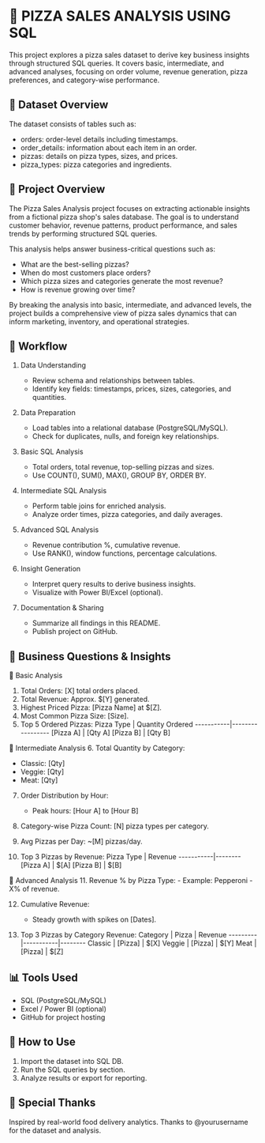 
🍕 PIZZA SALES ANALYSIS USING SQL
==================================

This project explores a pizza sales dataset to derive key business insights through structured SQL queries. It covers basic, intermediate, and advanced analyses, focusing on order volume, revenue generation, pizza preferences, and category-wise performance.

📁 Dataset Overview
-------------------
The dataset consists of tables such as:
- orders: order-level details including timestamps.
- order_details: information about each item in an order.
- pizzas: details on pizza types, sizes, and prices.
- pizza_types: pizza categories and ingredients.

📌 Project Overview
-------------------
The Pizza Sales Analysis project focuses on extracting actionable insights from a fictional pizza shop's sales database. The goal is to understand customer behavior, revenue patterns, product performance, and sales trends by performing structured SQL queries.

This analysis helps answer business-critical questions such as:
- What are the best-selling pizzas?
- When do most customers place orders?
- Which pizza sizes and categories generate the most revenue?
- How is revenue growing over time?

By breaking the analysis into basic, intermediate, and advanced levels, the project builds a comprehensive view of pizza sales dynamics that can inform marketing, inventory, and operational strategies.

🔄 Workflow
-----------
1. Data Understanding
   - Review schema and relationships between tables.
   - Identify key fields: timestamps, prices, sizes, categories, and quantities.

2. Data Preparation
   - Load tables into a relational database (PostgreSQL/MySQL).
   - Check for duplicates, nulls, and foreign key relationships.

3. Basic SQL Analysis
   - Total orders, total revenue, top-selling pizzas and sizes.
   - Use COUNT(), SUM(), MAX(), GROUP BY, ORDER BY.

4. Intermediate SQL Analysis
   - Perform table joins for enriched analysis.
   - Analyze order times, pizza categories, and daily averages.

5. Advanced SQL Analysis
   - Revenue contribution %, cumulative revenue.
   - Use RANK(), window functions, percentage calculations.

6. Insight Generation
   - Interpret query results to derive business insights.
   - Visualize with Power BI/Excel (optional).

7. Documentation & Sharing
   - Summarize all findings in this README.
   - Publish project on GitHub.

🧠 Business Questions & Insights
-------------------------------

🔹 Basic Analysis
1. Total Orders: [X] total orders placed.
2. Total Revenue: Approx. $[Y] generated.
3. Highest Priced Pizza: [Pizza Name] at $[Z].
4. Most Common Pizza Size: [Size].
5. Top 5 Ordered Pizzas:
   Pizza Type | Quantity Ordered
   -----------|-----------------
   [Pizza A]  | [Qty A]
   [Pizza B]  | [Qty B]

🔸 Intermediate Analysis
6. Total Quantity by Category:
   - Classic: [Qty]
   - Veggie: [Qty]
   - Meat: [Qty]

7. Order Distribution by Hour:
   - Peak hours: [Hour A] to [Hour B]

8. Category-wise Pizza Count: [N] pizza types per category.

9. Avg Pizzas per Day: ~[M] pizzas/day.

10. Top 3 Pizzas by Revenue:
    Pizza Type | Revenue
    -----------|--------
    [Pizza A]  | $[A]
    [Pizza B]  | $[B]

🔺 Advanced Analysis
11. Revenue % by Pizza Type:
    - Example: Pepperoni - X% of revenue.

12. Cumulative Revenue:
    - Steady growth with spikes on [Dates].

13. Top 3 Pizzas by Category Revenue:
    Category | Pizza     | Revenue
    ---------|-----------|--------
    Classic  | [Pizza]   | $[X]
    Veggie   | [Pizza]   | $[Y]
    Meat     | [Pizza]   | $[Z]

📊 Tools Used
-------------
- SQL (PostgreSQL/MySQL)
- Excel / Power BI (optional)
- GitHub for project hosting

🚀 How to Use
-------------
1. Import the dataset into SQL DB.
2. Run the SQL queries by section.
3. Analyze results or export for reporting.

🤝 Special Thanks
-----------------
Inspired by real-world food delivery analytics.
Thanks to @yourusername for the dataset and analysis.
